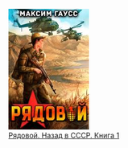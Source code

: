 ![](Рядовой.%20Назад%20в%20СССР.%20Книга%201.jpg)  
[Рядовой. Назад в СССР. Книга 1](Рядовой.%20Назад%20в%20СССР.%20Книга%201.md)
